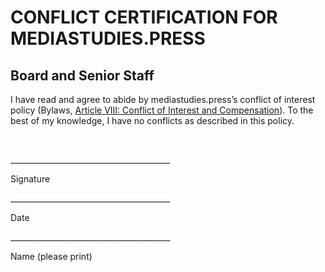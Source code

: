 # CONFLICT CERTIFICATION FOR MEDIASTUDIES.PRESS

## Board and Senior Staff
 
I have read and agree to abide by mediastudies.press’s conflict of interest policy (Bylaws, [Article VIII: Conflict of Interest and Compensation](https://github.com/mediastudiespress/organization/blob/master/operations/bylaws.md#article-viii-conflict-of-interest-and-compensation)). To the best of my knowledge, I have no conflicts as described in this policy.

<br>
 
\_\_\_\_\_\_\_\_\_\_\_\_\_\_\_\_\_\_\_\_\_\_\_\_\_\_\_\_\_\_\_\_\_\_\_\_\_\_\_\_

Signature

\_\_\_\_\_\_\_\_\_\_\_\_\_\_\_\_\_\_\_\_\_\_\_\_\_\_\_\_\_\_\_\_\_\_\_\_\_\_\_\_

​Date

\_\_\_\_\_\_\_\_\_\_\_\_\_\_\_\_\_\_\_\_\_\_\_\_\_\_\_\_\_\_\_\_\_\_\_\_\_\_\_\_

Name (please print)
